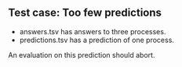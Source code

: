 ## Test case: Too few predictions

* answers.tsv has answers to three processes.
* predictions.tsv has a prediction of one process.

An evaluation on this prediction should abort.
